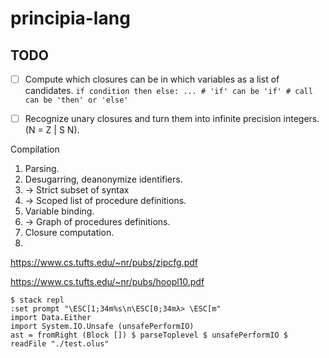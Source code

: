 # principia-lang

## TODO

- [ ] Compute which closures can be in which variables as a list of candidates.
      ```
      if condition then else: ...
      # 'if' can be 'if'
      # call can be 'then' or 'else'
      ```

- [ ] Recognize unary closures and turn them into infinite precision integers. (N = Z | S N).

Compilation

1. Parsing.
2. Desugarring, deanonymize identifiers.
3. -> Strict subset of syntax
3. -> Scoped list of procedure definitions.
4. Variable binding.
5. -> Graph of procedures definitions.
6. Closure computation.
7. 

https://www.cs.tufts.edu/~nr/pubs/zipcfg.pdf

https://www.cs.tufts.edu/~nr/pubs/hoopl10.pdf

```
$ stack repl
:set prompt "\ESC[1;34m%s\n\ESC[0;34mλ> \ESC[m"
import Data.Either
import System.IO.Unsafe (unsafePerformIO)
ast = fromRight (Block []) $ parseToplevel $ unsafePerformIO $ readFile "./test.olus"
```
